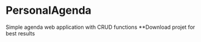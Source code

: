 # PersonalAgenda
Simple agenda web application with CRUD functions
**Download projet for best results
